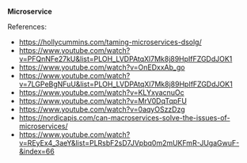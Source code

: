 **Microservice**

References:
- https://hollycummins.com/taming-microservices-dsolg/
- https://www.youtube.com/watch?v=PFQnNFe27kU&list=PLOH_LVDPAtqXl7Mk8j89HpIfFZGDdJOK1
- https://www.youtube.com/watch?v=OnEDxxAb_go
- https://www.youtube.com/watch?v=7LGPeBgNFuU&list=PLOH_LVDPAtqXl7Mk8j89HpIfFZGDdJOK1
- https://www.youtube.com/watch?v=KLYxyacnuOc
- https://www.youtube.com/watch?v=MrV0DqTqpFU
- https://www.youtube.com/watch?v=0aqyOSzzDzg
- https://nordicapis.com/can-macroservices-solve-the-issues-of-microservices/
- https://www.youtube.com/watch?v=REyEx4_3aeY&list=PLRsbF2sD7JVpbq0m2mUKFmR-JUgaGwuF-&index=66